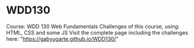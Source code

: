 # WDD130
Course: WDD 130 Web Fundamentals
Challenges of this course, using: HTML, CSS and some JS
Visit the complete page including the challenges here: "https://gabyugarte.github.io/WDD130/"

